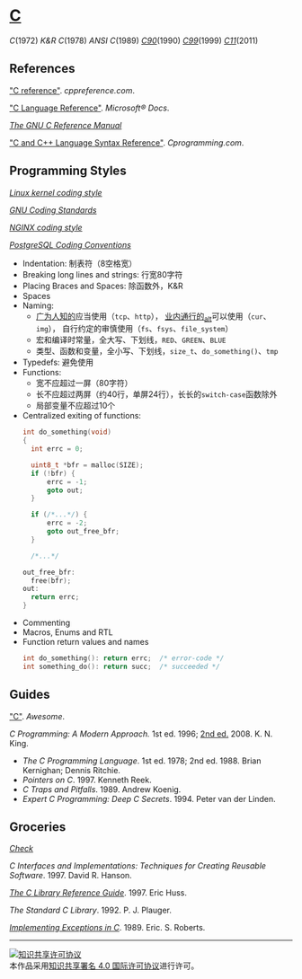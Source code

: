 # [C](http://open-std.org/jtc1/sc22/wg14/)

*C*(1972)
*K&R C*(1978)
*ANSI C*(1989)
[*C90*](https://iso.org/standard/17782.html)(1990)
[*C99*](https://iso.org/standard/29237.html)(1999)
[*C11*](https://iso.org/standard/57853.html)(2011)

## References

["C reference"](http://cppreference.com/w/c). *cppreference.com*.

["C Language Reference"](https://docs.microsoft.com/cpp/c-language/c-language-reference). *Microsoft® Docs*.

[*The GNU C Reference Manual*](https://gnu.org/software/gnu-c-manual/gnu-c-manual.html)

["C and C++ Language Syntax Reference"](https://cprogramming.com/reference). *Cprogramming.com*.

## Programming Styles

[*Linux kernel coding style*](https://github.com/torvalds/linux/blob/master/Documentation/process/coding-style.rst)

[*GNU Coding Standards*](https://gnu.org/prep/standards/standards.html)

[*NGINX coding style*](https://nginx.com/resources/wiki/start/topics/examples/coding_style)

[*PostgreSQL Coding Conventions*](https://postgresql.org/docs/current/static/source.html)

+ Indentation:
  制表符（8空格宽）
+ Breaking long lines and strings:
  行宽80字符
+ Placing Braces and Spaces:
  除函数外，K&R
+ Spaces
+ Naming:
    + [广为人知的](https://wikipedia.org/)应当使用（`tcp`、`http`），
      [业内通行的](https://abbreviations.com/)<sub>[alt](https://allacronyms.com/)</sub>可以使用（`cur`、`img`），
      自行约定的审慎使用（`fs`、`fsys`、`file_system`）
    + 宏和编译时常量，全大写、下划线，`RED`、`GREEN`、`BLUE`
    + 类型、函数和变量，全小写、下划线，`size_t`、`do_something()`、`tmp`
+ Typedefs:
  避免使用
+ Functions:
    + 宽不应超过一屏（80字符）
    + 长不应超过两屏（约40行，单屏24行），长长的`switch-case`函数除外
    + 局部变量不应超过10个
+ Centralized exiting of functions:
  ```c
  int do_something(void)
  {
  	int errc = 0;

  	uint8_t *bfr = malloc(SIZE);
  	if (!bfr) {
  		errc = -1;
  		goto out;
  	}

  	if (/*...*/) {
  		errc = -2;
  		goto out_free_bfr;
  	}

  	/*...*/

  out_free_bfr:
  	free(bfr);
  out:
  	return errc;
  }
  ```
+ Commenting
+ Macros, Enums and RTL
+ Function return values and names
  ```c
  int do_something(): return errc;  /* error-code */
  int something_do(): return succ;  /* succeeded */
  ```

## Guides

["C"](https://notabug.org/koz.ross/awesome-c). *Awesome*.

*C Programming: A Modern Approach.* 1st ed. 1996; [2nd ed.](http://knking.com/books/c2) 2008. K. N. King.
+ *The C Programming Language*. 1st ed. 1978; 2nd ed. 1988. Brian Kernighan; Dennis Ritchie.
+ *Pointers on C*. 1997. Kenneth Reek.
+ *C Traps and Pitfalls*. 1989. Andrew Koenig.
+ *Expert C Programming: Deep C Secrets*. 1994. Peter van der Linden.

## Groceries

[*Check*](https://libcheck.github.io/check)

*C Interfaces and Implementations: Techniques for Creating Reusable Software*. 1997. David R. Hanson.

[*The C Library Reference Guide*](https://www-s.acm.illinois.edu/webmonkeys/book/c_guide). 1997. Eric Huss.

*The Standard C Library*. 1992. P. J. Plauger.

[*Implementing Exceptions in C*](http://hpl.hp.com/techreports/Compaq-DEC/SRC-RR-40.pdf). 1989. Eric. S. Roberts.

___
<a rel="license" href="http://creativecommons.org/licenses/by/4.0/"><img alt="知识共享许可协议" style="border-width:0" src="https://i.creativecommons.org/l/by/4.0/88x31.png" /></a><br />本作品采用<a rel="license" href="http://creativecommons.org/licenses/by/4.0/">知识共享署名 4.0 国际许可协议</a>进行许可。
